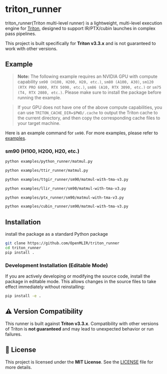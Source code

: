 # triton_runner

triton_runner(Triton multi-level runner) is a lightweight, multi-level execution engine for [Triton](https://github.com/triton-lang/triton), designed to support IR/PTX/cubin launches in complex pass pipelines.

This project is built specifically for **Triton v3.3.x** and is not guaranteed to work with other versions.

## Example

> **Note:** The following example requires an NVIDIA GPU with compute capability `sm90 (H100, H200, H20, etc.)`, `sm80 (A100, A30)`, `sm120 (RTX PRO 6000, RTX 5090, etc.)`, `sm86 (A10, RTX 3090, etc.)` or `sm75 (T4, RTX 2080, etc.)`. Please make sure to install the package before running the example.

> If your GPU does not have one of the above compute capabilities, you can use `TRITON_CACHE_DIR=$PWD/.cache` to output the Triton cache to the current directory, and then copy the corresponding cache files to your target machine.

Here is an example command for `sm90`. For more examples, please refer to [examples](./doc/examples.md).

### sm90 (H100, H200, H20, etc.)
```bash
python examples/python_runner/matmul.py

python examples/ttir_runner/matmul.py

python examples/ttgir_runner/sm90/matmul-with-tma-v3.py

python examples/llir_runner/sm90/matmul-with-tma-v3.py

python examples/ptx_runner/sm90/matmul-with-tma-v3.py

python examples/cubin_runner/sm90/matmul-with-tma-v3.py
```

## Installation

install the package as a standard Python package

```bash
git clone https://github.com/OpenMLIR/triton_runner
cd triton_runner
pip install .
```

### Development Installation (Editable Mode)

If you are actively developing or modifying the source code, install the package in editable mode. This allows changes in the source files to take effect immediately without reinstalling:

```bash
pip install -e .
```

## ⚠️ Version Compatibility

This runner is built against **Triton v3.3.x**.
Compatibility with other versions of Triton is **not guaranteed** and may lead to unexpected behavior or run failures.

## 📄 License

This project is licensed under the **MIT License**.
See the [LICENSE](./LICENSE) file for more details.
